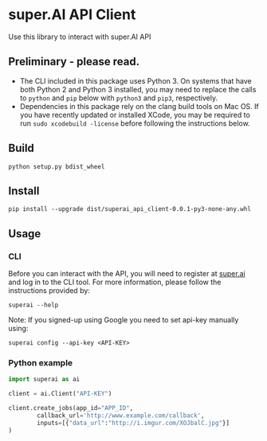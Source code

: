 # super.AI API Client

Use this library to interact with super.AI API

## Preliminary - please read.

- The CLI included in this package uses Python 3. On systems that have both Python 2 and Python 3 installed, you may need to replace the calls to `python` and `pip` below with `python3` and `pip3`, respectively.
- Dependencies in this package rely on the clang build tools on Mac OS. If you have recently updated or installed XCode, you may be required to run `sudo xcodebuild -license` before following the instructions below.

## Build

```
python setup.py bdist_wheel
```

## Install

```
pip install --upgrade dist/superai_api_client-0.0.1-py3-none-any.whl
```

## Usage

### CLI

Before you can interact with the API, you will need to register at [super.ai](https://super.ai) and log in to the CLI tool. For more information, please follow the instructions provided by:

```
superai --help
```
Note: If you signed-up using Google you need to set api-key manually using:
```
superai config --api-key <API-KEY>
```
### Python example

```python
import superai as ai

client = ai.Client("API-KEY")

client.create_jobs(app_id="APP_ID",
		callback_url='http://www.example.com/callback',
		inputs=[{"data_url":"http://i.imgur.com/XOJbalC.jpg"}]
)

```
